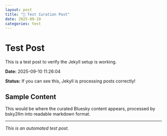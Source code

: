 ```yaml
---
layout: post
title: "🧪 Test Curation Post"
date: 2025-09-10
categories: test
---
```


# Test Post

This is a test post to verify the Jekyll setup is working.

**Date:** 2025-09-10 11:26:04

**Status:** If you can see this, Jekyll is processing posts correctly!

## Sample Content

This would be where the curated Bluesky content appears, processed by bsky2llm into readable markdown format.

---

*This is an automated test post.*
